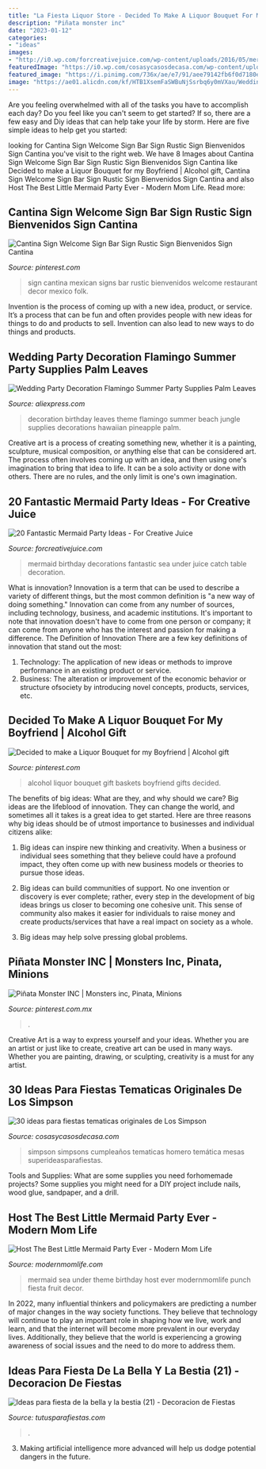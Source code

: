 ```yaml
---
title: "La Fiesta Liquor Store - Decided To Make A Liquor Bouquet For My Boyfriend"
description: "Piñata monster inc"
date: "2023-01-12"
categories:
- "ideas"
images:
- "http://i0.wp.com/forcreativejuice.com/wp-content/uploads/2016/05/mermaid-party-ideas/9-mermaid-party-ideas.jpg?w=600"
featuredImage: "https://i0.wp.com/cosasycasosdecasa.com/wp-content/uploads/2018/09/decoracion-2-min-3.jpg?fit=640%2C437&amp;ssl=1"
featured_image: "https://i.pinimg.com/736x/ae/e7/91/aee79142fb6f0d7180e7c0cfa62ce08c--alcohol-bouquet-liquor-bouquet.jpg"
image: "https://ae01.alicdn.com/kf/HTB1XsemFaSWBuNjSsrbq6y0mVXau/Wedding-Party-Decoration-Flamingo-Summer-Party-Supplies-Palm-Leaves-Hawaiian-Birthday-Jungle-Beach-Theme-Party-Pineapple.jpg"
---
```



Are you feeling overwhelmed with all of the tasks you have to accomplish each day? Do you feel like you can't seem to get started? If so, there are a few easy and Diy ideas that can help take your life by storm. Here are five simple ideas to help get you started:

	

		
looking for Cantina Sign Welcome Sign Bar Sign Rustic Sign Bienvenidos Sign Cantina you've visit to the right web. We have 8 Images about Cantina Sign Welcome Sign Bar Sign Rustic Sign Bienvenidos Sign Cantina like Decided to make a Liquor Bouquet for my Boyfriend | Alcohol gift, Cantina Sign Welcome Sign Bar Sign Rustic Sign Bienvenidos Sign Cantina and also Host The Best Little Mermaid Party Ever - Modern Mom Life. Read more:
		
    
## Cantina Sign Welcome Sign Bar Sign Rustic Sign Bienvenidos Sign Cantina

<img loading=lazy src="https://i.pinimg.com/736x/f4/11/2f/f4112f3b7a1fd3d88c1c8ba363ea3327--rustic-signs-glamping.jpg" onerror="this.onerror=null;this.src='https://tse4.mm.bing.net/th?id=OIP.n5gJQdeJGDfErU6lG6QDlwHaER&amp;pid=15.1';" alt="Cantina Sign Welcome Sign Bar Sign Rustic Sign Bienvenidos Sign Cantina">

_Source: pinterest.com_

>sign cantina mexican signs bar rustic bienvenidos welcome restaurant decor mexico folk. 

	

Invention is the process of coming up with a new idea, product, or service. It’s a process that can be fun and often provides people with new ideas for things to do and products to sell. Invention can also lead to new ways to do things and products.

    
## Wedding Party Decoration Flamingo Summer Party Supplies Palm Leaves

<img loading=lazy src="https://ae01.alicdn.com/kf/HTB1XsemFaSWBuNjSsrbq6y0mVXau/Wedding-Party-Decoration-Flamingo-Summer-Party-Supplies-Palm-Leaves-Hawaiian-Birthday-Jungle-Beach-Theme-Party-Pineapple.jpg" onerror="this.onerror=null;this.src='https://tse3.mm.bing.net/th?id=OIP.BmDcVg05HvwyzFVqXFx04wHaHa&amp;pid=15.1';" alt="Wedding Party Decoration Flamingo Summer Party Supplies Palm Leaves">

_Source: aliexpress.com_

>decoration birthday leaves theme flamingo summer beach jungle supplies decorations hawaiian pineapple palm. 

	

Creative art is a process of creating something new, whether it is a painting, sculpture, musical composition, or anything else that can be considered art. The process often involves coming up with an idea, and then using one's imagination to bring that idea to life. It can be a solo activity or done with others. There are no rules, and the only limit is one's own imagination.

    
## 20 Fantastic Mermaid Party Ideas - For Creative Juice

<img loading=lazy src="http://i0.wp.com/forcreativejuice.com/wp-content/uploads/2016/05/mermaid-party-ideas/9-mermaid-party-ideas.jpg?w=600" onerror="this.onerror=null;this.src='https://tse2.mm.bing.net/th?id=OIP.bTiBrhHlEnSuHyKtqvaOEAHaLH&amp;pid=15.1';" alt="20 Fantastic Mermaid Party Ideas - For Creative Juice">

_Source: forcreativejuice.com_

>mermaid birthday decorations fantastic sea under juice catch table decoration. 

	

What is innovation?
Innovation is a term that can be used to describe a variety of different things, but the most common definition is "a new way of doing something." Innovation can come from any number of sources, including technology, business, and academic institutions. It's important to note that innovation doesn't have to come from one person or company; it can come from anyone who has the interest and passion for making a difference.
The Definition of Innovation
There are a few key definitions of innovation that stand out the most: 
1. Technology: The application of new ideas or methods to improve performance in an existing product or service. 
2. Business: The alteration or improvement of the economic behavior or structure ofsociety by introducing novel concepts, products, services, etc. 

    
## Decided To Make A Liquor Bouquet For My Boyfriend | Alcohol Gift

<img loading=lazy src="https://i.pinimg.com/736x/ae/e7/91/aee79142fb6f0d7180e7c0cfa62ce08c--alcohol-bouquet-liquor-bouquet.jpg" onerror="this.onerror=null;this.src='https://tse1.mm.bing.net/th?id=OIP.tpJo26T4dd0Rx58K_6ssMgHaJ3&amp;pid=15.1';" alt="Decided to make a Liquor Bouquet for my Boyfriend | Alcohol gift">

_Source: pinterest.com_

>alcohol liquor bouquet gift baskets boyfriend gifts decided. 

	

The benefits of big ideas: What are they, and why should we care?
Big ideas are the lifeblood of innovation. They can change the world, and sometimes all it takes is a great idea to get started. Here are three reasons why big ideas should be of utmost importance to businesses and individual citizens alike: 
1) Big ideas can inspire new thinking and creativity. When a business or individual sees something that they believe could have a profound impact, they often come up with new business models or theories to pursue those ideas. 

2) Big ideas can build communities of support. No one invention or discovery is ever complete; rather, every step in the development of big ideas brings us closer to becoming one cohesive unit. This sense of community also makes it easier for individuals to raise money and create products/services that have a real impact on society as a whole. 

3) Big ideas may help solve pressing global problems.

    
## Piñata Monster INC | Monsters Inc, Pinata, Minions

<img loading=lazy src="https://i.pinimg.com/736x/11/c8/04/11c8044250aa3d68a239ec3f32d68d2c.jpg" onerror="this.onerror=null;this.src='https://tse4.mm.bing.net/th?id=OIP.Fe4JQTskM0zodBrtkUM1JQHaJ3&amp;pid=15.1';" alt="Piñata Monster INC | Monsters inc, Pinata, Minions">

_Source: pinterest.com.mx_

>. 

	

Creative Art is a way to express yourself and your ideas. Whether you are an artist or just like to create, creative art can be used in many ways. Whether you are painting, drawing, or sculpting, creativity is a must for any artist.

    
## 30 Ideas Para Fiestas Tematicas Originales De Los Simpson

<img loading=lazy src="https://i0.wp.com/cosasycasosdecasa.com/wp-content/uploads/2018/09/decoracion-2-min-3.jpg?fit=640%2C437&amp;ssl=1" onerror="this.onerror=null;this.src='https://tse2.mm.bing.net/th?id=OIP.V1MCpWUlpuJ7To4VQWwXqAHaFD&amp;pid=15.1';" alt="30 ideas para fiestas tematicas originales de Los Simpson">

_Source: cosasycasosdecasa.com_

>simpson simpsons cumpleaños tematicas homero temática mesas superideasparafiestas. 

	

Tools and Supplies: What are some supplies you need forhomemade projects?
Some supplies you might need for a DIY project include nails, wood glue, sandpaper, and a drill.

    
## Host The Best Little Mermaid Party Ever - Modern Mom Life

<img loading=lazy src="https://modernmomlife.com/wp-content/uploads/2016/07/The-Little-Mermaid-Party-Ideas-14.jpg" onerror="this.onerror=null;this.src='https://tse3.mm.bing.net/th?id=OIP.N39DT9KoQUC39AisglETZgHaLH&amp;pid=15.1';" alt="Host The Best Little Mermaid Party Ever - Modern Mom Life">

_Source: modernmomlife.com_

>mermaid sea under theme birthday host ever modernmomlife punch fiesta fruit decor. 

	

In 2022, many influential thinkers and policymakers are predicting a number of major changes in the way society functions. They believe that technology will continue to play an important role in shaping how we live, work and learn, and that the internet will become more prevalent in our everyday lives. Additionally, they believe that the world is experiencing a growing awareness of social issues and the need to do more to address them.

    
## Ideas Para Fiesta De La Bella Y La Bestia (21) - Decoracion De Fiestas

<img loading=lazy src="https://tutusparafiestas.com/wp-content/uploads/2017/02/Ideas-para-fiesta-de-la-bella-y-la-bestia-21.jpg" onerror="this.onerror=null;this.src='https://tse2.mm.bing.net/th?id=OIP.GilLhky4-yNwff3fe4VOwAHaJ1&amp;pid=15.1';" alt="Ideas para fiesta de la bella y la bestia (21) - Decoracion de Fiestas">

_Source: tutusparafiestas.com_

>. 

	

3. Making artificial intelligence more advanced will help us dodge potential dangers in the future.

